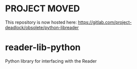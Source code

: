 # PROJECT MOVED

This repository is now hosted here: https://gitlab.com/project-deadlock/obsolete/python-libreader

# reader-lib-python
Python library for interfacing with the Reader
